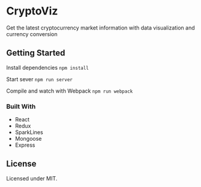 # CryptoViz

Get the latest cryptocurrency market information with data visualization and currency conversion

## Getting Started

Install dependencies 
`npm install`

Start sever 
`npm run server`

Compile and watch with Webpack
`npm run webpack`

### Built With

* React
* Redux
* SparkLines
* Mongoose
* Express

## License
Licensed under MIT.